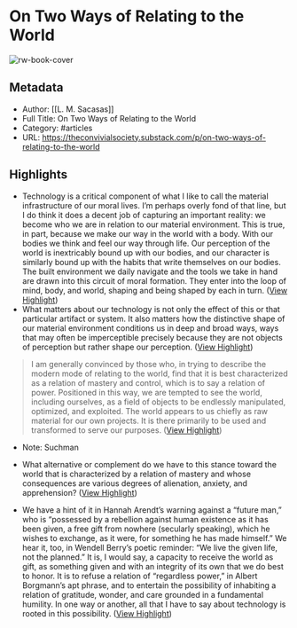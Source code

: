 # On Two Ways of Relating to the World

![rw-book-cover](https://substackcdn.com/image/fetch/w_1200,h_600,c_limit,f_jpg,q_auto:good,fl_progressive:steep/https%3A%2F%2Fbucketeer-e05bbc84-baa3-437e-9518-adb32be77984.s3.amazonaws.com%2Fpublic%2Fimages%2F074c6296-3c12-4a3c-9097-567ac92907be_256x256.png)

## Metadata
- Author: [[L. M. Sacasas]]
- Full Title: On Two Ways of Relating to the World
- Category: #articles
- URL: https://theconvivialsociety.substack.com/p/on-two-ways-of-relating-to-the-world

## Highlights
- Technology is a critical component of what I like to call the material infrastructure of our moral lives. I’m perhaps overly fond of that line, but I do think it does a decent job of capturing an important reality: we become who we are in relation to our material environment. This is true, in part, because we make our way in the world with a body. With our bodies we think and feel our way through life. Our perception of the world is inextricably bound up with our bodies, and our character is similarly bound up with the habits that write themselves on our bodies. The built environment we daily navigate and the tools we take in hand are drawn into this circuit of moral formation. They enter into the loop of mind, body, and world, shaping and being shaped by each in turn. ([View Highlight](https://read.readwise.io/read/01gpd9fbxmppacfjrpgqee23h5))
- What matters about our technology is not only the effect of this or that particular artifact or system. It also matters how the distinctive shape of our material environment conditions us in deep and broad ways, ways that may often be imperceptible precisely because they are not objects of perception but rather shape our perception. ([View Highlight](https://read.readwise.io/read/01gpd9fxvfsmdg4xvvet45zxa7))

> I am generally convinced by those who, in trying to describe the modern mode of relating to the world, find that it is best characterized as a relation of mastery and control, which is to say a relation of power. Positioned in this way, we are tempted to see the world, including ourselves, as a field of objects to be endlessly manipulated, optimized, and exploited. The world appears to us chiefly as raw material for our own projects. It is there primarily to be used and transformed to serve our purposes. ([View Highlight](https://read.readwise.io/read/01gpd9gsmq6natfx5wb0nfxrrs))
- Note: Suchman


- What alternative or complement do we have to this stance toward the world that is characterized by a relation of mastery and whose consequences are various degrees of alienation, anxiety, and apprehension? ([View Highlight](https://read.readwise.io/read/01gpd9hbh347yddgcq5e1d187q))
- We have a hint of it in Hannah Arendt’s warning against a “future man,” who is “possessed by a rebellion against human existence as it has been given, a free gift from nowhere (secularly speaking), which he wishes to exchange, as it were, for something he has made himself.” We hear it, too, in Wendell Berry’s poetic reminder: “We live the given life, not the planned.” It is, I would say, a capacity to receive the world as gift, as something given and with an integrity of its own that we do best to honor. It is to refuse a relation of “regardless power,” in Albert Borgmann’s apt phrase, and to entertain the possibility of inhabiting a relation of gratitude, wonder, and care grounded in a fundamental humility. In one way or another, all that I have to say about technology is rooted in this possibility. ([View Highlight](https://read.readwise.io/read/01gpd9k3dnqkep2rq3v9nk5yh4))
